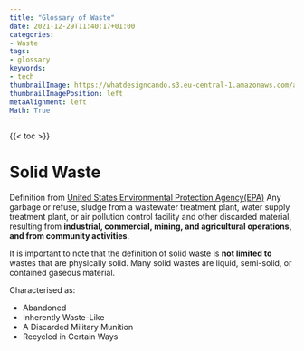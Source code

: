 ```yaml
---
title: "Glossary of Waste"
date: 2021-12-29T11:40:17+01:00
categories:
- Waste
tags:
- glossary
keywords:
- tech
thumbnailImage: https://whatdesigncando.s3.eu-central-1.amazonaws.com/app/uploads/20210120101404/iStock-927987734-1440x959.jpg
thumbnailImagePosition: left
metaAlignment: left
Math: True
---
```

<!--more-->
{{< toc >}}
# Solid Waste
Definition from [United States Environmental Protection Agency(EPA)](https://www.epa.gov/hw/criteria-definition-solid-waste-and-solid-and-hazardous-waste-exclusions)
Any garbage or refuse, sludge from a wastewater treatment plant, water supply treatment plant, or air pollution control facility and other discarded material, resulting from **industrial, commercial, mining, and agricultural operations, and from community activities**.

It is important to note that the definition of solid waste is **not limited to** wastes that are physically solid. Many solid wastes are liquid, semi-solid, or contained gaseous material.

Characterised as:
* Abandoned
* Inherently Waste-Like
* A Discarded Military Munition
* Recycled in Certain Ways
